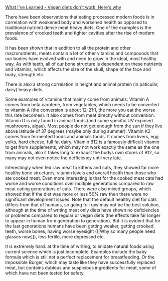 [What I've Learned - Vegan diets don't work. Here's why](https://www.youtube.com/watch?v=MpxgZGnEF7E)

There have been observations that eating processed modern foods is in correlation with weakened body and worsened health as opposed to traditional nutrient dense meat heavy diets. One of the examples is the prevalence of crooked teeth and tighter cavities after the rise of modern foods.

It has been shown that in addition to all the protein and other macronutrients, meats contain a lot of other vitamins and compounds that our bodies have evolved with and need to grow in the ideal, most healthy way. As with teeth, all of our bone structure is dependent on these nutrients and vitamins, which affects the size of the skull, shape of the face and body, strength etc.

There is also a strong correlation in height and animal protein (in paticular, dairy) heavy diets.

Some examples of vitamins that mainly come from animals:
Vitamin A comes from beta carotene, from vegetables, which needs to be converted to vitamin A (the conversion is about 12-21:1, the more you eat the worse this rate becomes). It also comes from meat directly without conversion.
Vitamin D is only found in animal foods (and some specific UV exposed mushrooms, algae). Most people do not get enough from the sun if they live above latitude of 37 degrees (maybe only during summer).
Vitamin K2 comes from fermented foods and animals foods. It comes from livers, egg yolks, hard cheese, full fat dairy.
Vitamin B12 is a famously difficult vitamin to get from supplements, which may not work exactly the same as the one from animals, also it takes long to exhaust the bodys own stores of B12, so many may not even notice the defficiency until very late.

Interestingly when fed raw meat to kittens and cats, they showed far more healthy bone structures, vitamin levels and overall health than those who ate cooked meat. Even more interesting is that for the cooked meat cats had worse and worse conditions over multiple generations compared to raw meat eating generations of cats. There were also mixed groups, which showed that if the diet was more or less 50% raw then there were no significant development issues.
Note that the default healthy diet for cats differs from that of humans, so going full raw may not be the best solution, although at the time of writing meat only diets have shown no deficiencies or problems compared to regular or vegan diets (the effects take far longer to appear in human from generation to generation).
But it is evident that for the last generations humans have been getting weaker, getting crooked teeth, worse bones, having worse eyesight ([[Why so many people need glasses now]]), less fertile, more depressed etc.

It is extremely hard. at the time of writing, to imidate natural foods using current science which is just incomplete. Examples include the baby formula which is still not a perfect replacement for breastfeeding. Or the Impossible Burger, which may taste like they have successfully replaced meat, but contains dubious and suspicious ingredients for meat, some of which have not been tested for safety. 